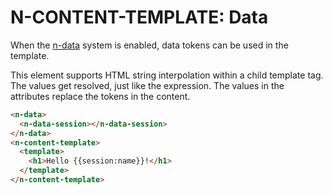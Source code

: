 # N-CONTENT-TEMPLATE: Data

When the [n-data](/components/n-data) system is enabled, data tokens can be used in the template. 

This element supports HTML string interpolation within a child template tag. The values get resolved, just like the expression. The values in the attributes replace the tokens in the content.

```html
<n-data>
  <n-data-session></n-data-session>
</n-data>
<n-content-template>
  <template>
    <h1>Hello {{session:name}}!</h1>
  </template>
</n-content-template>
```

